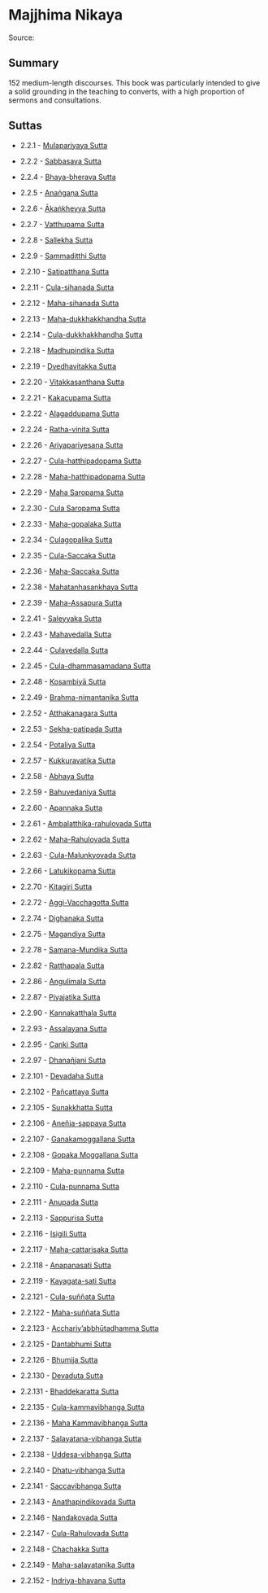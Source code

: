 # Majjhima Nikaya

Source: []()

## Summary

152 medium-length discourses. This book was particularly intended to give a solid grounding in the teaching to converts, with a high proportion of sermons and consultations.

## Suttas

*  2.2.1 - [Mulapariyaya Sutta](./2.2.1-mulapariyaya-sutta.md)

*  2.2.2 - [Sabbasava Sutta](./2.2.2-sabbasava-sutta.md)

*  2.2.4 - [Bhaya-bherava Sutta](./2.2.4-bhaya-bherava-sutta.md)

*  2.2.5 - [Anaṅgaṇa Sutta](./2.2.5-ana-ga-a-sutta.md)

*  2.2.6 - [Ākaṅkheyya Sutta](./2.2.6--ka-kheyya-sutta.md)

*  2.2.7 - [Vatthupama Sutta](./2.2.7-vatthupama-sutta.md)

*  2.2.8 - [Sallekha Sutta](./2.2.8-sallekha-sutta.md)

*  2.2.9 - [Sammaditthi Sutta](./2.2.9-sammaditthi-sutta.md)

*  2.2.10 - [Satipatthana Sutta](./2.2.10-satipatthana-sutta.md)

*  2.2.11 - [Cula-sihanada Sutta](./2.2.11-cula-sihanada-sutta.md)

*  2.2.12 - [Maha-sihanada Sutta](./2.2.12-maha-sihanada-sutta.md)

*  2.2.13 - [Maha-dukkhakkhandha Sutta](./2.2.13-maha-dukkhakkhandha-sutta.md)

*  2.2.14 - [Cula-dukkhakkhandha Sutta](./2.2.14-cula-dukkhakkhandha-sutta.md)

*  2.2.18 - [Madhupindika Sutta](./2.2.18-madhupindika-sutta.md)

*  2.2.19 - [Dvedhavitakka Sutta](./2.2.19-dvedhavitakka-sutta.md)

*  2.2.20 - [Vitakkasanthana Sutta](./2.2.20-vitakkasanthana-sutta.md)

*  2.2.21 - [Kakacupama Sutta](./2.2.21-kakacupama-sutta.md)

*  2.2.22 - [Alagaddupama Sutta](./2.2.22-alagaddupama-sutta.md)

*  2.2.24 - [Ratha-vinita Sutta](./2.2.24-ratha-vinita-sutta.md)

*  2.2.26 - [Ariyapariyesana Sutta](./2.2.26-ariyapariyesana-sutta.md)

*  2.2.27 - [Cula-hatthipadopama Sutta](./2.2.27-cula-hatthipadopama-sutta.md)

*  2.2.28 - [Maha-hatthipadopama Sutta](./2.2.28-maha-hatthipadopama-sutta.md)

*  2.2.29 - [Maha Saropama Sutta](./2.2.29-maha-saropama-sutta.md)

*  2.2.30 - [Cula Saropama Sutta](./2.2.30-cula-saropama-sutta.md)

*  2.2.33 - [Maha-gopalaka Sutta](./2.2.33-maha-gopalaka-sutta.md)

*  2.2.34 - [Culagopalika Sutta](./2.2.34-culagopalika-sutta.md)

*  2.2.35 - [Cula-Saccaka Sutta](./2.2.35-cula-saccaka-sutta.md)

*  2.2.36 - [Maha-Saccaka Sutta](./2.2.36-maha-saccaka-sutta.md)

*  2.2.38 - [Mahatanhasankhaya Sutta](./2.2.38-mahatanhasankhaya-sutta.md)

*  2.2.39 - [Maha-Assapura Sutta](./2.2.39-maha-assapura-sutta.md)

*  2.2.41 - [Saleyyaka Sutta](./2.2.41-saleyyaka-sutta.md)

*  2.2.43 - [Mahavedalla Sutta](./2.2.43-mahavedalla-sutta.md)

*  2.2.44 - [Culavedalla Sutta](./2.2.44-culavedalla-sutta.md)

*  2.2.45 - [Cula-dhammasamadana Sutta](./2.2.45-cula-dhammasamadana-sutta.md)

*  2.2.48 - [Kosambiyā Sutta](./2.2.48-kosambiy-sutta.md)

*  2.2.49 - [Brahma-nimantanika Sutta](./2.2.49-brahma-nimantanika-sutta.md)

*  2.2.52 - [Atthakanagara Sutta](./2.2.52-atthakanagara-sutta.md)

*  2.2.53 - [Sekha-patipada Sutta](./2.2.53-sekha-patipada-sutta.md)

*  2.2.54 - [Potaliya Sutta](./2.2.54-potaliya-sutta.md)

*  2.2.57 - [Kukkuravatika Sutta](./2.2.57-kukkuravatika-sutta.md)

*  2.2.58 - [Abhaya Sutta](./2.2.58-abhaya-sutta.md)

*  2.2.59 - [Bahuvedaniya Sutta](./2.2.59-bahuvedaniya-sutta.md)

*  2.2.60 - [Apannaka  Sutta](./2.2.60-apannaka-sutta.md)

*  2.2.61 - [Ambalatthika-rahulovada Sutta](./2.2.61-ambalatthika-rahulovada-sutta.md)

*  2.2.62 - [Maha-Rahulovada Sutta](./2.2.62-maha-rahulovada-sutta.md)

*  2.2.63 - [Cula-Malunkyovada Sutta](./2.2.63-cula-malunkyovada-sutta.md)

*  2.2.66 - [Latukikopama Sutta](./2.2.66-latukikopama-sutta.md)

*  2.2.70 - [Kitagiri Sutta](./2.2.70-kitagiri-sutta.md)

*  2.2.72 - [Aggi-Vacchagotta Sutta](./2.2.72-aggi-vacchagotta-sutta.md)

*  2.2.74 - [Dighanaka Sutta](./2.2.74-dighanaka-sutta.md)

*  2.2.75 - [Magandiya Sutta](./2.2.75-magandiya-sutta.md)

*  2.2.78 - [Samana-Mundika Sutta](./2.2.78-samana-mundika-sutta.md)

*  2.2.82 - [Ratthapala Sutta](./2.2.82-ratthapala-sutta.md)

*  2.2.86 - [Angulimala Sutta](./2.2.86-angulimala-sutta.md)

*  2.2.87 - [Piyajatika Sutta](./2.2.87-piyajatika-sutta.md)

*  2.2.90 - [Kannakatthala Sutta](./2.2.90-kannakatthala-sutta.md)

*  2.2.93 - [Assalayana Sutta](./2.2.93-assalayana-sutta.md)

*  2.2.95 - [Canki Sutta](./2.2.95-canki-sutta.md)

*  2.2.97 - [Dhanañjani Sutta](./2.2.97-dhana-jani-sutta.md)

*  2.2.101 - [Devadaha Sutta](./2.2.101-devadaha-sutta.md)

*  2.2.102 - [Pañcattaya Sutta](./2.2.102-pa-cattaya-sutta.md)

*  2.2.105 - [Sunakkhatta Sutta](./2.2.105-sunakkhatta-sutta.md)

*  2.2.106 - [Aneñja-sappaya Sutta](./2.2.106-ane-ja-sappaya-sutta.md)

*  2.2.107 - [Ganakamoggallana Sutta](./2.2.107-ganakamoggallana-sutta.md)

*  2.2.108 - [Gopaka Moggallana Sutta](./2.2.108-gopaka-moggallana-sutta.md)

*  2.2.109 - [Maha-punnama Sutta](./2.2.109-maha-punnama-sutta.md)

*  2.2.110 - [Cula-punnama Sutta](./2.2.110-cula-punnama-sutta.md)

*  2.2.111 - [Anupada Sutta](./2.2.111-anupada-sutta.md)

*  2.2.113 - [Sappurisa Sutta](./2.2.113-sappurisa-sutta.md)

*  2.2.116 - [Isigili Sutta](./2.2.116-isigili-sutta.md)

*  2.2.117 - [Maha-cattarisaka Sutta](./2.2.117-maha-cattarisaka-sutta.md)

*  2.2.118 - [Anapanasati Sutta](./2.2.118-anapanasati-sutta.md)

*  2.2.119 - [Kayagata-sati Sutta](./2.2.119-kayagata-sati-sutta.md)

*  2.2.121 - [Cula-suññata Sutta](./2.2.121-cula-su-ata-sutta.md)

*  2.2.122 - [Maha-suññata Sutta](./2.2.122-maha-su-ata-sutta.md)

*  2.2.123 - [Acchariy’abbhūtadhamma Sutta](./2.2.123-acchariy-abbh-tadhamma-sutta.md)

*  2.2.125 - [Dantabhumi Sutta](./2.2.125-dantabhumi-sutta.md)

*  2.2.126 - [Bhumija Sutta](./2.2.126-bhumija-sutta.md)

*  2.2.130 - [Devaduta Sutta](./2.2.130-devaduta-sutta.md)

*  2.2.131 - [Bhaddekaratta Sutta](./2.2.131-bhaddekaratta-sutta.md)

*  2.2.135 - [Cula-kammavibhanga Sutta](./2.2.135-cula-kammavibhanga-sutta.md)

*  2.2.136 - [Maha Kammavibhanga Sutta](./2.2.136-maha-kammavibhanga-sutta.md)

*  2.2.137 - [Salayatana-vibhanga Sutta](./2.2.137-salayatana-vibhanga-sutta.md)

*  2.2.138 - [Uddesa-vibhanga Sutta](./2.2.138-uddesa-vibhanga-sutta.md)

*  2.2.140 - [Dhatu-vibhanga Sutta](./2.2.140-dhatu-vibhanga-sutta.md)

*  2.2.141 - [Saccavibhanga Sutta](./2.2.141-saccavibhanga-sutta.md)

*  2.2.143 - [Anathapindikovada Sutta](./2.2.143-anathapindikovada-sutta.md)

*  2.2.146 - [Nandakovada Sutta](./2.2.146-nandakovada-sutta.md)

*  2.2.147 - [Cula-Rahulovada Sutta](./2.2.147-cula-rahulovada-sutta.md)

*  2.2.148 - [Chachakka Sutta](./2.2.148-chachakka-sutta.md)

*  2.2.149 - [Maha-salayatanika Sutta](./2.2.149-maha-salayatanika-sutta.md)

*  2.2.152 - [Indriya-bhavana Sutta](./2.2.152-indriya-bhavana-sutta.md)